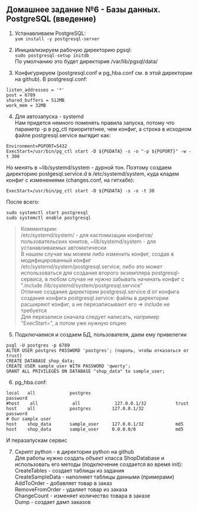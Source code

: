 ## Домашнее задание №6 - Базы данных. PostgreSQL (введение)

1. Устанавливаем PostgreSQL:  
```yum install -y postgresql-server```

2. Инициализируем рабочую директорию pgsql:  
```sudo postgresql-setup initdb```  
По умолчанию это будет директория /var/lib/pgsql/data/


3. Конфигурируем (postgresql.conf и pg_hba.conf см. в этой директории на github). В postgresql.conf:  
```
listen_addresses = '*' 
post = 6789
shared_buffers = 512MB
work_mem = 32MB
```

4. Для автозапуска - systemd  
Нам придется немного поменять правила запуска, потому что параметр -p в pg_ctl приоритетнее, чем конфиг, а строка в исходном файле postgresql.service выгядит как:
```
Environment=PGPORT=5432
ExecStart=/usr/bin/pg_ctl start -D ${PGDATA} -s -o "-p ${PGPORT}" -w -t 300
```
Но менять в ~lib/systemd/system - дурной тон. Поэтому создаем директорию postgesql.service.d в /etc/systemd/system, куда кладем конфиг с изменениями (changes.conf, на гитхабе): 
```
ExecStart=/usr/bin/pg_ctl start -D ${PGDATA} -s -o -t 30
```

После всего: 
```
sudo systemctl start postgresql  
sudo systemctl enable postgresql  
```

> Комментарии:  
> /etc/systemd/system/ - для кастомизации конфигов/пользовательских юнитов, ~lib/systemd/system - для устанавливаемых автоматически   
> В нашем случае мы можем либо изменить конфиг, создав в модифицированный конфиг /etc/systemd/system/postgresql.service, либо это может использоваться для создания второго экземпляра postgresql-сервиса, в любом случае не нужно забывать начинать конфиг с ".include /lib/systemd/system/postgresql.service"  
> Отличие создание директории postgresql.service.d от конфига создания конфига postgresql.service: файлы в директории расширяют конфиг, а не перезаписывают его => include не требуется  
> Для перезаписи сначала следует написать, например "ExecStart=", а потом уже нужную опцию  

5. Подключаемся и создаем БД, пользователя, даем ему привелегии  
```
psql -U postgres -p 6789
ALTER USER postgres PASSWORD 'postgres'; (пароль, чтобы отказаться от trust)
CREATE DATABASE shop_data;
CREATE USER sample_user WITH PASSWORD 'qwerty';
GRANT ALL PRIVILEGES ON DATABASE "shop_data" to sample_user;
```

6. pg_hba.conf:
```
local   all             postgres                                password
#host    all             all             127.0.0.1/32           trust
host    all             postgres        127.0.0.1/32            password
# Our sample user
host    shop_data       sample_user     127.0.0.1/32            md5
host    shop_data       sample_user     0.0.0.0/0               md5  
```
И перазапускам сервис

7. Скрипт python - в директории python на github   
Для работы нужно создать объект класса ShopDatabase и использовать его методы (подключение создается во время init):   
CreateTables - создает таблицы из задания   
CreateSampleData - наполняет таблицы данными (примерами)   
AddToOrder - добавляет товар в заказ   
RemoveFromOrder - удаляет товар из заказа   
ChangeCount - изменяет количество товара в заказе   
Dump - создает дамп заказов  
